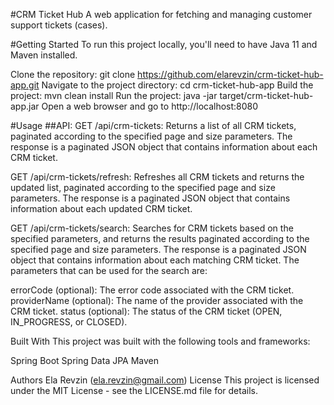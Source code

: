 #CRM Ticket Hub
A web application for fetching and managing customer support tickets (cases).

#Getting Started
To run this project locally, you'll need to have Java 11 and Maven installed.

Clone the repository: git clone https://github.com/elarevzin/crm-ticket-hub-app.git
Navigate to the project directory: cd crm-ticket-hub-app
Build the project: mvn clean install
Run the project: java -jar target/crm-ticket-hub-app.jar
Open a web browser and go to http://localhost:8080

#Usage
##API:
GET /api/crm-tickets: Returns a list of all CRM tickets, paginated according to the specified page and size parameters. The response is a paginated JSON object that contains information about each CRM ticket.

GET /api/crm-tickets/refresh: Refreshes all CRM tickets and returns the updated list, paginated according to the specified page and size parameters. The response is a paginated JSON object that contains information about each updated CRM ticket.

GET /api/crm-tickets/search: Searches for CRM tickets based on the specified parameters, and returns the results paginated according to the specified page and size parameters. The response is a paginated JSON object that contains information about each matching CRM ticket. The parameters that can be used for the search are:

errorCode (optional): The error code associated with the CRM ticket.
providerName (optional): The name of the provider associated with the CRM ticket.
status (optional): The status of the CRM ticket (OPEN, IN_PROGRESS, or CLOSED).

Built With
This project was built with the following tools and frameworks:

Spring Boot
Spring Data JPA
Maven

Authors
Ela Revzin (ela.revzin@gmail.com)
License
This project is licensed under the MIT License - see the LICENSE.md file for details.
